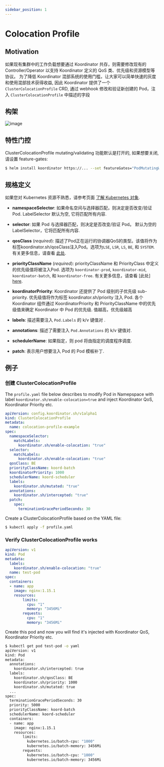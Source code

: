 ```yaml
---
sidebar_position: 1
---
```


# Colocation Profile

## Motivation

如果现有集群中的工作负载想要通过 Koordinator 共存，则需要修改现有的 Controller/Operator 以支持 Koordinator 定义的 QoS 类、优先级和资源模型等协议。
为了降低 Koordinator 混部系统的使用门槛，让大家可以简单快速的灰度和使用混部技术获得收益, 因此 Koordinator 提供了一个 `ClusterColocationProfile` CRD, 通过 webhook 修改和验证新创建的 Pod，注入 `ClusterColocationProfile` 中描述的字段


## 构架

![image](/img/clustercolocationprofile-arch.png)

## 特性门控

ClusterColocationProfile mutating/validating 功能默认是打开的, 如果想要关闭,请设置 feature-gates:

```bash
$ helm install koordinator https://... --set featureGates="PodMutatingWebhook=false\,PodValidatingWebhook=false"
```


## 规格定义

如果您对 Kubernetes 资源不熟悉，请参考页面 [了解 Kubernetes 对象](https://kubernetes.io/docs/concepts/overview/working-with-objects/kubernetes-objects/).

- **namespaceSelector**: 如果命名空间与选择器匹配，则决定是否改变/验证 Pod. LabelSelector 默认为空, 它将匹配所有内容.

- **selector**: 如果 Pod 与选择器匹配，则决定是否改变/验证 Pod。 默认为空的 LabelSelector，它将匹配所有内容.

- **qosClass** (*required*): 描述了Pod正在运行的协调器QoS的类型。该值将作为标签koordinator.sh/qosClass注入Pod。选项为`LSE`, `LSR`, `LS`, `BE`, 和 `SYSTEM`. 有关更多信息，请查看 [此处](../architecture/qos).

- **priorityClassName** (*required*): priorityClassName 和 PriorityClass 中定义的优先级值将被注入Pod. 选项为 `koordinator-prod`, `koordinator-mid`, `koordinator-batch`, 和 `koordinator-free`. 有关更多信息，请查看 [此处] [here](../architecture/priority).

- **koordinatorPriority**: Koordinator 还提供了 Pod 级别的子优先级 sub-priority. 优先级值将作为标签 koordinator.sh/priority 注入 Pod. 各个 Koordinator 组件通过 KoordinatorPriority 和 PriorityClassName 中的优先级值来确定 Koordinator 中 Pod 的优先级. 值越高，优先级越高

- **labels**: 描述需要注入 `Pod.Labels` 的 k/v 键值对 .

- **annotations**: 描述了需要注入 `Pod.Annotations` 的 k/v 键值对.

- **schedulerName**: 如果指定，则 pod 将由指定的调度程序调度.

- **patch**: 表示用户想要注入 Pod 的 Pod 模板补丁.


## 例子

### 创建 ClusterColocationProfile

The `profile.yaml` file below describes to modify Pod in Namepspace with label `koordinator.sh/enable-colocation=true` and inject Koordinator QoS, Koordinator Priority etc.

```yaml
apiVersion: config.koordinator.sh/v1alpha1
kind: ClusterColocationProfile
metadata:
  name: colocation-profile-example
spec:
  namespaceSelector:
    matchLabels:
      koordinator.sh/enable-colocation: "true"
  selector:
    matchLabels:
      koordinator.sh/enable-colocation: "true"
  qosClass: BE
  priorityClassName: koord-batch
  koordinatorPriority: 1000
  schedulerName: koord-scheduler
  labels:
    koordinator.sh/mutated: "true"
  annotations: 
    koordinator.sh/intercepted: "true"
  patch:
    spec:
      terminationGracePeriodSeconds: 30
```

Create a ClusterColocationProfile based on the YAML file:

```bash
$ kubectl apply -f profile.yaml
```

### Verify ClusterColocationProfile works

```yaml
apiVersion: v1
kind: Pod
metadata:
  labels:
    koordinator.sh/enable-colocation: "true"
  name: test-pod
spec:
  containers:
  - name: app
    image: nginx:1.15.1
    resources:
        limits:
          cpu: "1"
          memory: "3456Mi"
        requests:
          cpu: "1"
          memory: "3456Mi"
```

Create this pod and now you will find it's injected with Koordinator QoS, Koordinator Priority etc.

```bash
$ kubectl get pod test-pod -o yaml
apiVersion: v1
kind: Pod
metadata:
  annotations: 
    koordinator.sh/intercepted: true
  labels:
    koordinator.sh/qosClass: BE
    koordinator.sh/priority: 1000
    koordinator.sh/mutated: true
  ...
spec:
  terminationGracePeriodSeconds: 30
  priority: 5000
  priorityClassName: koord-batch
  schedulerName: koord-scheduler
  containers:
  - name: app
    image: nginx:1.15.1
    resources:
        limits:
          kubernetes.io/batch-cpu: "1000"
          kubernetes.io/batch-memory: 3456Mi
        requests:
          kubernetes.io/batch-cpu: "1000"
          kubernetes.io/batch-memory: 3456Mi
```
